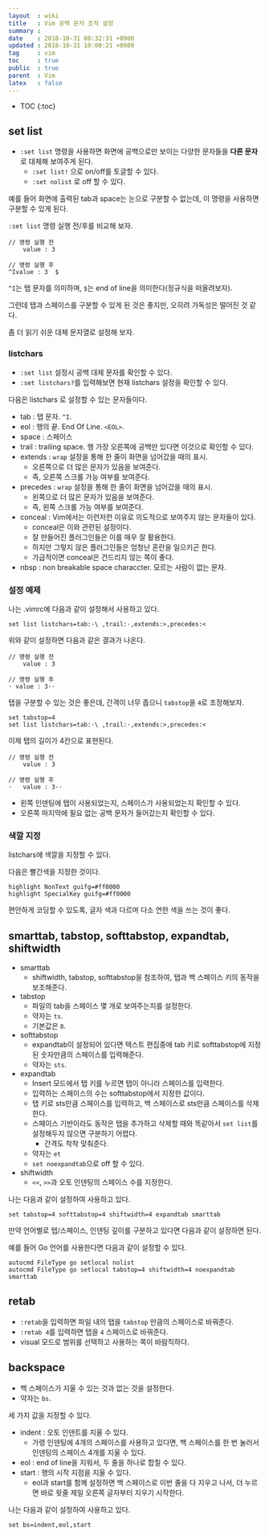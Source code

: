 ```yaml
---
layout  : wiki
title   : Vim 공백 문자 조작 설정
summary : 
date    : 2018-10-31 08:32:31 +0900
updated : 2018-10-31 10:00:21 +0900
tag     : vim
toc     : true
public  : true
parent  : Vim
latex   : false
---
```

* TOC
{:toc}

## set list

* `:set list` 명령을 사용하면 화면에 공백으로만 보이는 다양한 문자들을 **다른 문자**로 대체해 보여주게 된다.
    * `:set list!` 으로 on/off를 토글할 수 있다.
    * `:set nolist` 로 off 할 수 있다.

예를 들어 화면에 출력된 tab과 space는 눈으로 구분할 수 없는데, 이 명령을 사용하면 구분할 수 있게 된다.

`:set list` 명령 실행 전/후를 비교해 보자.

```
// 명령 실행 전
	value : 3  

// 명령 실행 후
^Ivalue : 3  $
```

`^I`는 탭 문자를 의미하며, `$`는 end of line을 의미한다(정규식을 떠올려보자).

그런데 탭과 스페이스를 구분할 수 있게 된 것은 좋지만, 오히려 가독성은 떨어진 것 같다.

좀 더 읽기 쉬운 대체 문자열로 설정해 보자.


### listchars

* `:set list` 설정시 공백 대체 문자를 확인할 수 있다.
* `:set listchars?`를 입력해보면 현재 listchars 설정을 확인할 수 있다.

다음은 listchars 로 설정할 수 있는 문자들이다.

* tab : 탭 문자. `^I`.
* eol : 행의 끝. End Of Line. `<EOL>`.
* space : 스페이스
* trail : trailing space. 행 가장 오른쪽에 공백만 있다면 이것으로 확인할 수 있다.
* extends : `wrap` 설정을 통해 한 줄이 화면을 넘어갔을 때의 표시.
    * 오른쪽으로 더 많은 문자가 있음을 보여준다.
    * 즉, 오른쪽 스크롤 가능 여부를 보여준다.
* precedes : `wrap` 설정을 통해 한 줄이 화면을 넘어갔을 때의 표시.
    * 왼쪽으로 더 많은 문자가 있음을 보여준다.
    * 즉, 왼쪽 스크롤 가능 여부를 보여준다.
* conceal : Vim에서는 이런저런 이유로 의도적으로 보여주지 않는 문자들이 있다.
    * conceal은 이와 관련된 설정이다.
    * 잘 만들어진 플러그인들은 이를 매우 잘 활용한다.
    * 하지만 그렇지 않은 플러그인들은 엄청난 혼란을 일으키곤 한다.
    * 가급적이면 conceal은 건드리지 않는 쪽이 좋다.
* nbsp : non breakable space characcter. 모르는 사람이 없는 문자.

### 설정 예제

나는 .vimrc에 다음과 같이 설정해서 사용하고 있다.

```viml
set list listchars=tab:·\ ,trail:·,extends:>,precedes:<
```

위와 같이 설정하면 다음과 같은 결과가 나온다.

```
// 명령 실행 전
	value : 3  

// 명령 실행 후
· value : 3··
```

탭을 구분할 수 있는 것은 좋은데, 간격이 너무 좁으니 `tabstop`을 `4`로 조정해보자.

```viml
set tabstop=4
set list listchars=tab:·\ ,trail:·,extends:>,precedes:<
```

이제 탭의 길이가 4칸으로 표현된다.

```
// 명령 실행 전
	value : 3  

// 명령 실행 후
·   value : 3··
```

* 왼쪽 인덴팅에 탭이 사용되었는지, 스페이스가 사용되었는지 확인할 수 있다.
* 오른쪽 마지막에 필요 없는 공백 문자가 들어갔는지 확인할 수 있다.

### 색깔 지정

listchars에 색깔을 지정할 수 있다.

다음은 빨간색을 지정한 것이다.

```viml
highlight NonText guifg=#ff0000
highlight SpecialKey guifg=#ff0000
```

편안하게 코딩할 수 있도록, 글자 색과 다르며 다소 연한 색을 쓰는 것이 좋다.

## smarttab, tabstop, softtabstop, expandtab, shiftwidth

* smarttab
    * shiftwidth, tabstop, softtabstop을 참조하여, 탭과 백 스페이스 키의 동작을 보조해준다.
* tabstop
    * 파일의 tab을 스페이스 몇 개로 보여주는지를 설정한다.
    * 약자는 `ts`.
    * 기본값은 `8`.
* softtabstop
    * expandtab이 설정되어 있다면 텍스트 편집중에 tab 키로 softtabstop에 지정된 숫자만큼의 스페이스를 입력해준다.
    * 약자는 `sts`.
* expandtab
    * Insert 모드에서 탭 키를 누르면 탭이 아니라 스페이스를 입력한다.
    * 입력하는 스페이스의 수는 softtabstop에서 지정한 값이다.
    * 탭 키로 sts만큼 스페이스를 입력하고, 백 스페이스로 sts만큼 스페이스를 삭제한다.
    * 스페이스 기반이라도 동작은 탭을 추가하고 삭제할 때와 똑같아서 `set list`를 설정해두지 않으면 구분하기 어렵다.
        * 간격도 착착 맞춰준다.
    * 약자는 `et`
    * `set noexpandtab`으로 off 할 수 있다.
* shiftwidth
    * `<<`, `>>`과 오토 인덴팅의 스페이스 수를 지정한다.

나는 다음과 같이 설정하여 사용하고 있다.

```viml
set tabstop=4 softtabstop=4 shiftwidth=4 expandtab smarttab
```

만약 언어별로 탭/스페이스, 인덴팅 깊이를 구분하고 있다면 다음과 같이 설정하면 된다.

예를 들어 Go 언어를 사용한다면 다음과 같이 설정할 수 있다.

```viml
autocmd FileType go setlocal nolist
autocmd FileType go setlocal tabstop=4 shiftwidth=4 noexpandtab smarttab
```

## retab

* `:retab`을 입력하면 파일 내의 탭을 `tabstop` 만큼의 스페이스로 바꿔준다.
* `:retab 4`를 입력하면 탭을 `4` 스페이스로 바꿔준다.
* visual 모드로 범위를 선택하고 사용하는 쪽이 바람직하다.

## backspace

* 백 스페이스가 지울 수 있는 것과 없는 것을 설정한다.
* 약자는 `bs`.

세 가지 값을 지정할 수 있다.

* indent : 오토 인덴트를 지울 수 있다.
    * 가령 인덴팅에 4개의 스페이스를 사용하고 있다면, 백 스페이스를 한 번 눌러서 인덴팅의 스페이스 4개를 지울 수 있다.
* eol : end of line을 지워서, 두 줄을 하나로 합칠 수 있다.
* start : 행의 시작 지점을 지울 수 있다.
    * eol과 start를 함께 설정하면 백 스페이스로 이번 줄을 다 지우고 나서, 더 누르면 바로 윗줄 제일 오른쪽 글자부터 지우기 시작한다.

나는 다음과 같이 설정하여 사용하고 있다.

```viml
set bs=indent,eol,start
```

